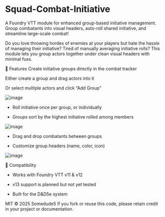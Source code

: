 # Squad-Combat-Initiative
A Foundry VTT module for enhanced group-based initiative management.
Group combatants into visual headers, auto-roll shared initiative, and streamline large-scale combat!

Do you love throwing hordes of enemies at your players but hate the hassle of managing their initiative?
Tired of manually averaging initiative rolls?
This module lets you group actors together under clean visual headers with minimal fuss.

🎯 Features
Create initiative groups directly in the combat tracker

Either create a group and drag actors into it

Or select multiple actors and click “Add Group”

![image](https://github.com/user-attachments/assets/4c5b4580-6689-42e0-9371-2acb1865e40c)


- Roll initiative once per group, or individually

- Groups sort by the highest initiative rolled among members

![image](https://github.com/user-attachments/assets/a268d21a-09e7-4ecf-8092-0da3c0b77005)

- Drag and drop combatants between groups

- Customize group headers (name, color, icon)

![image](https://github.com/user-attachments/assets/e5397349-1a7d-4413-bf1f-3aafc7eab86c)

🧪 Compatibility
- Works with Foundry VTT v11 & v12

- v13 support is planned but not yet tested

- Built for the D&D5e system

MIT © 2025 Somedude5
If you fork or reuse this code, please retain credit in your project or documentation.
